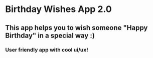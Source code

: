 # Birthday Wishes App 2.0

## This app helps you to wish someone "Happy Birthday" in a special way :)

### User friendly app with cool ui/ux!
